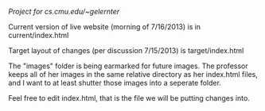 *Project for cs.cmu.edu/~gelernter*

Current version of live website (morning of 7/16/2013) is in current/index.html

Target layout of changes (per discussion 7/15/2013) is target/index.html

The "images" folder is being earmarked for future images. The professor keeps all of her images in the same relative directory as her index.html files, and I want to at least shutter those images into a seperate folder.

Feel free to edit index.html, that is the file we will be putting changes into.